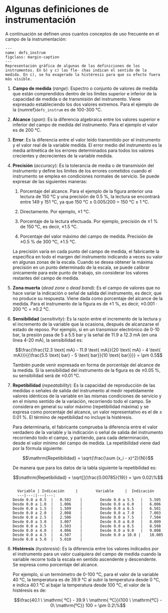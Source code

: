 # Algunas definiciones de instrumentación

A continuación se definen unos cuantos conceptos de uso frecuente en el
campo de la instrumentación:

```{figure} ./img/defs_instrumentacion.svg
---
name: defs_instrum
figclass: margin-caption
---
Representación gráfica de algunas de las definiciones de los instrumentos. En b) y c) las fle- chas indican el sentido de la medida. En c), se ha exagerado la histéresis para que su efecto fuera más visible.
```

1.  **Campo de medida** (*range*): Espectro o conjunto de valores de medida que están comprendidos dentro de los límites superior e inferior de la capacidad de medida o de transmisión del instrumento. Viene expresado estableciendo los dos valores extremos. Para el ejemplo de la {numref}`defs_instrum` es de 100-300 ℃.

2.  **Alcance** (*span*): Es la diferencia algebraica entre los valores
    superior e inferior del campo de medida del instrumento. Para el
    ejemplo el valor es de 200 ℃.

3.  **Error**: Es la diferencia entre el valor leído transmitido por el
    instrumento y el valor real de la variable medida. El error medio
    del instrumento es la media aritmética de los errores determinados
    para todos los valores crecientes y decrecientes de la variable
    medida.

4.  **Precisión** (*accuracy*): Es la tolerancia de media o de transmisión
    del instrumento y define los límites de los errores cometidos cuando
    el instrumento se emplea en condiciones normales de servicio. Se
    puede expresar de las siguientes maneras:

    1.  Porcentaje del alcance. Para el ejemplo de la figura anterior
        una lectura de 150 ℃ y una precisión de 0.5 %, la lectura se
        encontrará entre 149 y 151 ℃, ya que 150 ℃ ± 0.005/200 = 150
        ℃ ± 1 ℃.

    2.  Directamente. Por ejemplo, ±1 ℃.

    3.  Porcentaje de la lectura efectuada. Por ejemplo, precisión de ±1 % de 150 ℃, es decir, ±1.5 ℃.

    4.  Porcentaje del valor máximo del campo de medida. Precisión de
        ±0.5 % de 300 ℃, ±1.5 ℃.

    La precisión varía en cada punto del campo de medida, el fabricante
    la especifica en todo el margen del instrumento indicando a veces su
    valor en algunas zonas de la escala. Cuando se desea obtener la
    máxima precisión en un punto determinado de la escala, se puede
    calibrar únicamente para este punto de trabajo, sin considerar los
    valores restantes del campo de medida.

5.  **Zona muerta** (*dead zone* o *dead band*): Es el campo de valores que
    no hace variar la indicación o señal de salida del instrumento, es
    decir, que no produce su respuesta. Viene dada como porcentaje del
    alcance de la medida. Para el instrumento de la figura es de ±1
    %, es decir, ±0.001 · 200 ℃ = ±0.2 ℃.

6.  **Sensibilidad** (*sensitivity*): Es la razón entre el incremento de la
    lectura y el incremento de la variable que la ocasiona, después de
    alcanzarse el estado de reposo. Por ejemplo, si en un transmisor
    electrónico de 0-10 bar, la presión pasa de 5 a 5.5 bar y la señal
    de 11.9 a 12.3 mA (en una línea 4-20 mA), la sensibilidad es:
        
    $$\frac{\frac{12.3 \text{ mA} - 11.9 \text{ mA}}{20 \text{ mA} - 4 \text{ mA}}}{{\frac{5.5 \text{ bar} - 5 \text{ bar}}{10 \text{ bar}}}} = \pm 0.5$$
         
    También puede venir expresada en forma de porcentaje del
    alcance de la medida. Si la sensibilidad del instrumento de la
    figura es de ±0.05 %, su sensibilidad será de ±0.01 ℃.

7.  **Repetibilidad** (*repeatability*): Es la capacidad de reproducción de
    las medidas o señales de salida del instrumento al medir
    repetidamente valores idénticos de la variable en las mismas
    condiciones de servicio y en el mismo sentido de la variación,
    recorriendo todo el campo. Se considera en general su valor máximo
    (repetibilidad máxima) y se expresa como porcentaje del alcance, un
    valor representativo es el de ± 0.01 %. El término de
    repetibilidad no incluye la histéresis.

    Para determinarla, el fabricante comprueba la diferencia entre el
    valor verdadero de la variable y la indicación o señal de salida del
    instrumento recorriendo todo el campo, y partiendo, para cada
    determinación, desde el valor mínimo del campo de medida. La
    repetibilidad viene dad por la fórmula siguiente:
        
    $$\mathrm{Repetibilidad} = \sqrt{\frac{\sum (x_i - x)^2}{N}}$$
    
    De manera que para los datos de la tabla siguiente la repetibilidad
    es:
        
    $$\mathrm{Repetibilidad} = \sqrt[]{\frac{0.00785}{19}} = \pm 0.02\%$$

    ```{table}  Ejemplo de medidas de un instrumento recorriendo todo el campo de medida.          
      
      Variable | Indicación     |        Variable     |  Indicación
      ---|---:|---|---:
    Desde 0.0 a 0.5  |   0.502    |        Desde 0.0 a 5.5   |   5.505
    Desde 0.0 a 1.0  |   1.006    |        Desde 0.0 a 6.0   |   6.006
    Desde 0.0 a 1.5  |   1.509    |        Desde 0.0 a 6.5   |   6.501
    Desde 0.0 a 2.0  |   2.008    |        Desde 0.0 a 7.0   |   7.003
    Desde 0.0 a 2.5  |   2.506    |        Desde 0.0 a 7.5   |   7.504
    Desde 0.0 a 3.0  |   3.007    |        Desde 0.0 a 8.0   |   8.009
    Desde 0.0 a 3.5  |   3.503    |        Desde 0.0 a 8.5   |   8.508
    Desde 0.0 a 4.0  |   4.006    |        Desde 0.0 a 9.0   |   9.008
    Desde 0.0 a 4.5  |   4.507    |        Desde 0.0 a 10.0 |    10.005
    Desde 0.0 a 5.0  |   5.010    |                   
    ```

8.  **Histéresis** (*hysteresis*): Es la diferencia entre los valores
    indicados por el instrumento para un valor cualquiera del campo de
    medida cuando la variable recorre toda la escala en sentido
    ascendente y descendente. Se expresa como porcentaje del alcance.

    Por ejemplo, si un termómetro de 0-100 ℃, para el valor de la
    variable 40 ℃, la temperatura es de 39.9 ℃ al subir la temperatura
    desde 0 ℃, e indica 40.1 ℃ al bajar la temperatura desde 100 ℃, el
    valor de la histéresis es de:
        
    $$\frac{40.1 \ \mathrm{ ºC} - 39.9 \ \mathrm{ ºC}}{100 \ \mathrm{ºC} - 0\ \mathrm{ºC}} 100 = \pm 0.2\%$$
